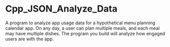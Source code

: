 # Cpp_JSON_Analyze_Data
 A program to analyze app usage data for a hypothetical menu planning calendar app. On any day, a user can plan multiple meals, and each meal may have multiple dishes. The program you build will analyze how engaged users are with the app.
